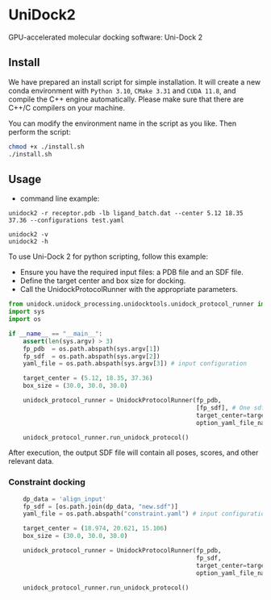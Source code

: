 # UniDock2
GPU-accelerated molecular docking software: Uni-Dock 2


## Install 
We have prepared an install script for simple installation.
It will create a new conda environment with `Python 3.10`, `CMake 3.31` and `CUDA 11.8`, and compile the C++ engine automatically. Please make sure that there are C++/C compilers on your machine.

You can modify the environment name in the script as you like. Then perform the script:
```sh
chmod +x ./install.sh
./install.sh
```


## Usage
* command line example:
```
unidock2 -r receptor.pdb -lb ligand_batch.dat --center 5.12 18.35 37.36 --configurations test.yaml

unidock2 -v
unidock2 -h
```

To use Uni-Dock 2 for python scripting, follow this example:
* Ensure you have the required input files: a PDB file and an SDF file.
* Define the target center and box size for docking.
* Call the UnidockProtocolRunner with the appropriate parameters.

```python
from unidock.unidock_processing.unidocktools.unidock_protocol_runner import UnidockProtocolRunner
import sys
import os

if __name__ == "__main__":
    assert(len(sys.argv) > 3)
    fp_pdb  = os.path.abspath(sys.argv[1])
    fp_sdf  = os.path.abspath(sys.argv[2]) 
    yaml_file = os.path.abspath(sys.argv[3]) # input configuration

    target_center = (5.12, 18.35, 37.36)
    box_size = (30.0, 30.0, 30.0)

    unidock_protocol_runner = UnidockProtocolRunner(fp_pdb,
                                                    [fp_sdf], # One sdf containing many ligands is allowed; Many sdf files are also allowed.
                                                    target_center=target_center,
                                                    option_yaml_file_name=yaml_file)

    unidock_protocol_runner.run_unidock_protocol()
```

After execution, the output SDF file will contain all poses, scores, and other relevant data.
### Constraint docking
```python
    dp_data = 'align_input'
    fp_sdf = [os.path.join(dp_data, "new.sdf")]
    yaml_file = os.path.abspath("constraint.yaml") # input configuration

    target_center = (18.974, 20.621, 15.106)
    box_size = (30.0, 30.0, 30.0)

    unidock_protocol_runner = UnidockProtocolRunner(fp_pdb,
                                                    fp_sdf,
                                                    target_center=target_center,
                                                    option_yaml_file_name=yaml_file)

    unidock_protocol_runner.run_unidock_protocol()
```
